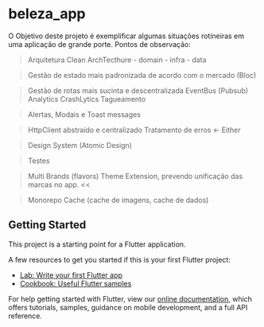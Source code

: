 # beleza_app

O Objetivo deste projeto é exemplificar algumas situações rotineiras em uma aplicação de grande porte.
Pontos de observação:
> Arquitetura
   Clean ArchTecthure 
	- domain
	- infra
	- data

> Gestão de estado mais padronizada de acordo com o mercado (Bloc)
 
> Gestão de rotas mais sucinta e descentralizada
> EventBus (Pubsub)
> Analytics
> CrashLytics
> Tagueamento

> Alertas, Modais e Toast messages

> HttpClient abstraído e centralizado
> Tratamento de erros <- Either

> Design System (Atomic Design) 

> Testes 

> Multi Brands (flavors) Theme Extension, prevendo unificação das marcas no app. <<

> Monorepo 
> Cache (cache de imagens, cache de dados)




## Getting Started

This project is a starting point for a Flutter application.

A few resources to get you started if this is your first Flutter project:

- [Lab: Write your first Flutter app](https://flutter.dev/docs/get-started/codelab)
- [Cookbook: Useful Flutter samples](https://flutter.dev/docs/cookbook)

For help getting started with Flutter, view our
[online documentation](https://flutter.dev/docs), which offers tutorials,
samples, guidance on mobile development, and a full API reference.
